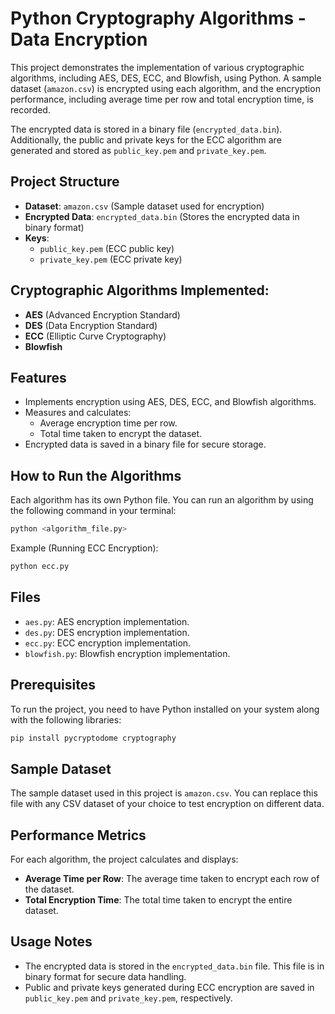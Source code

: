 # Python Cryptography Algorithms - Data Encryption

This project demonstrates the implementation of various cryptographic algorithms, including AES, DES, ECC, and Blowfish, using Python. A sample dataset (`amazon.csv`) is encrypted using each algorithm, and the encryption performance, including average time per row and total encryption time, is recorded.

The encrypted data is stored in a binary file (`encrypted_data.bin`). Additionally, the public and private keys for the ECC algorithm are generated and stored as `public_key.pem` and `private_key.pem`.

## Project Structure

- **Dataset**: `amazon.csv` (Sample dataset used for encryption)
- **Encrypted Data**: `encrypted_data.bin` (Stores the encrypted data in binary format)
- **Keys**: 
  - `public_key.pem` (ECC public key)
  - `private_key.pem` (ECC private key)

## Cryptographic Algorithms Implemented:
- **AES** (Advanced Encryption Standard)
- **DES** (Data Encryption Standard)
- **ECC** (Elliptic Curve Cryptography)
- **Blowfish**

## Features
- Implements encryption using AES, DES, ECC, and Blowfish algorithms.
- Measures and calculates:
  - Average encryption time per row.
  - Total time taken to encrypt the dataset.
- Encrypted data is saved in a binary file for secure storage.

## How to Run the Algorithms

Each algorithm has its own Python file. You can run an algorithm by using the following command in your terminal:

```bash
python <algorithm_file.py>
```

Example (Running ECC Encryption):

```bash
python ecc.py
```

## Files
- `aes.py`: AES encryption implementation.
- `des.py`: DES encryption implementation.
- `ecc.py`: ECC encryption implementation.
- `blowfish.py`: Blowfish encryption implementation.

## Prerequisites

To run the project, you need to have Python installed on your system along with the following libraries:

```bash
pip install pycryptodome cryptography
```

## Sample Dataset

The sample dataset used in this project is `amazon.csv`. You can replace this file with any CSV dataset of your choice to test encryption on different data.

## Performance Metrics

For each algorithm, the project calculates and displays:
- **Average Time per Row**: The average time taken to encrypt each row of the dataset.
- **Total Encryption Time**: The total time taken to encrypt the entire dataset.

## Usage Notes

- The encrypted data is stored in the `encrypted_data.bin` file. This file is in binary format for secure data handling.
- Public and private keys generated during ECC encryption are saved in `public_key.pem` and `private_key.pem`, respectively.

